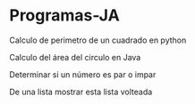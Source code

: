 # Programas-JA

Calculo de perimetro de un cuadrado en python

Calculo del área del circulo en Java

Determinar si un número es par o impar

De una lista mostrar esta lista volteada 
